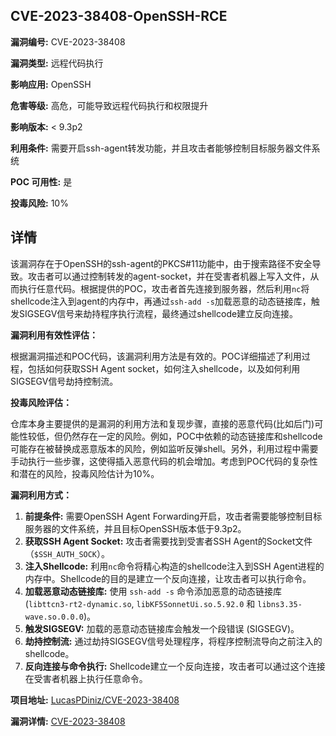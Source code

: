 ## CVE-2023-38408-OpenSSH-RCE

**漏洞编号:** CVE-2023-38408

**漏洞类型:** 远程代码执行

**影响应用:** OpenSSH

**危害等级:** 高危，可能导致远程代码执行和权限提升

**影响版本:** < 9.3p2

**利用条件:** 需要开启ssh-agent转发功能，并且攻击者能够控制目标服务器文件系统

**POC 可用性:** 是

**投毒风险:** 10%

## 详情

该漏洞存在于OpenSSH的ssh-agent的PKCS#11功能中，由于搜索路径不安全导致。攻击者可以通过控制转发的agent-socket，并在受害者机器上写入文件，从而执行任意代码。根据提供的POC，攻击者首先连接到服务器，然后利用`nc`将shellcode注入到agent的内存中，再通过`ssh-add -s`加载恶意的动态链接库，触发SIGSEGV信号来劫持程序执行流程，最终通过shellcode建立反向连接。

**漏洞利用有效性评估：**

根据漏洞描述和POC代码，该漏洞利用方法是有效的。POC详细描述了利用过程，包括如何获取SSH Agent socket，如何注入shellcode，以及如何利用SIGSEGV信号劫持控制流。

**投毒风险评估：**

仓库本身主要提供的是漏洞的利用方法和复现步骤，直接的恶意代码(比如后门)可能性较低，但仍然存在一定的风险。例如，POC中依赖的动态链接库和shellcode可能存在被替换成恶意版本的风险，例如监听反弹shell。另外，利用过程中需要手动执行一些步骤，这使得插入恶意代码的机会增加。考虑到POC代码的复杂性和潜在的风险，投毒风险估计为10%。

**漏洞利用方式：**

1.  **前提条件:** 需要OpenSSH Agent Forwarding开启，攻击者需要能够控制目标服务器的文件系统，并且目标OpenSSH版本低于9.3p2。
2.  **获取SSH Agent Socket:** 攻击者需要找到受害者SSH Agent的Socket文件（`$SSH_AUTH_SOCK`）。
3.  **注入Shellcode:**  利用`nc`命令将精心构造的shellcode注入到SSH Agent进程的内存中。Shellcode的目的是建立一个反向连接，让攻击者可以执行命令。
4.  **加载恶意动态链接库:** 使用 `ssh-add -s` 命令添加恶意的动态链接库 (`libttcn3-rt2-dynamic.so`, `libKF5SonnetUi.so.5.92.0` 和 `libns3.35-wave.so.0.0.0`)。
5.  **触发SIGSEGV:**  加载的恶意动态链接库会触发一个段错误 (SIGSEGV)。
6.  **劫持控制流:**  通过劫持SIGSEGV信号处理程序，将程序控制流导向之前注入的shellcode。
7.  **反向连接与命令执行:**  Shellcode建立一个反向连接，攻击者可以通过这个连接在受害者机器上执行任意命令。

**项目地址:** [LucasPDiniz/CVE-2023-38408](https://github.com/LucasPDiniz/CVE-2023-38408)

**漏洞详情:** [CVE-2023-38408](https://nvd.nist.gov/vuln/detail/CVE-2023-38408)